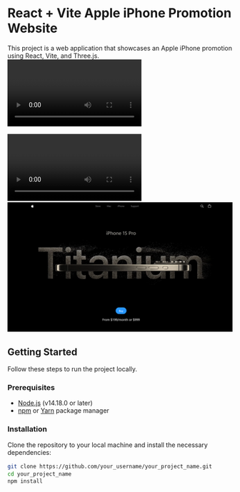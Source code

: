 # React + Vite Apple iPhone Promotion Website

This project is a web application that showcases an Apple iPhone promotion using React, Vite, and Three.js. 
<video controls src="20240827-1211-10.9794696.mp4" title="iphone"></video>

<video controls src="20240827-1246-49.3987245.mp4" title="3d"></video>
![heroSection](image.png)

## Getting Started

Follow these steps to run the project locally.

### Prerequisites

- [Node.js](https://nodejs.org/en/) (v14.18.0 or later)
- [npm](https://www.npmjs.com/) or [Yarn](https://yarnpkg.com/) package manager

### Installation

Clone the repository to your local machine and install the necessary dependencies:

```bash
git clone https://github.com/your_username/your_project_name.git
cd your_project_name
npm install
